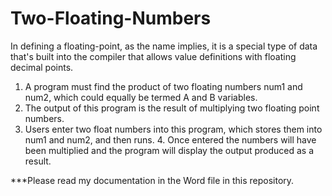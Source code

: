 # Two-Floating-Numbers
In defining a floating-point, as the name implies, it is a special type of data that's built into the compiler that allows value definitions with floating decimal points. 

1. A program must find the product of two floating numbers num1 and num2, which could equally be termed A and B variables. 
2. The output of this program is the result of multiplying two floating point numbers. 
3. Users enter two float numbers into this program, which stores them into num1 and num2, and then runs. 4. Once entered the numbers will have been multiplied and the program will display the output produced as a result.

***Please read my documentation in the Word file in this repository.
